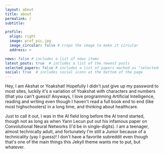 ```yaml
---
layout: about
title: about
permalink: /
subtitle: 

profile:
  align: right
  image: prof_pic.jpg
  image_circular: false # crops the image to make it circular
  address: >

news: false # includes a list of news items
latest_posts: true  # includes a list of the newest posts
selected_papers: false # includes a list of papers marked as "selected={true}"
social: true  # includes social icons at the bottom of the page
---
```


Hey, I am Akshat or Yoakshat! Hopefully I didn't just give up my password to most sites, luckily it's a variation 
of Yoakshat with characters and numbers (that you can't guess)! Anyways, I love programming Artificial Intelligence, reading and writing even though I haven't read a full book end to end (like most highschoolers) in a long time, and thinking about healthcare. 

Just to call it out, I was in the AI field long before the AI trend started, though not as long as when Yann Lecun 
put out his infamous paper on Convolutional Neural Networks (I'd be in single-digits). I am a teenager, almost technically adult, and fortunately I'm still a Junior because of a technicality (yay I guess)! I don't have a favorite
subreddit even though that's one of the main things this Jekyll theme wants me to put, but whatever. 
